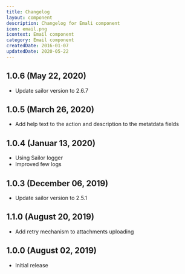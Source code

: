 ```yaml
---
title: Changelog
layout: component
description: Changelog for Emali component
icon: email.png
icontext: Email component
category: Email component
createdDate: 2016-01-07
updatedDate: 2020-05-22
---
```


## 1.0.6 (May 22, 2020)

* Update sailor version to 2.6.7

## 1.0.5 (March 26, 2020)

* Add help text to the action and description to the metatdata fields

## 1.0.4 (Januar 13, 2020)

* Using Sailor logger
* Improved few logs

## 1.0.3 (December 06, 2019)

* Update sailor version to 2.5.1

## 1.1.0 (August 20, 2019)

* Add retry mechanism to attachments uploading

## 1.0.0 (August 02, 2019)

* Initial release
